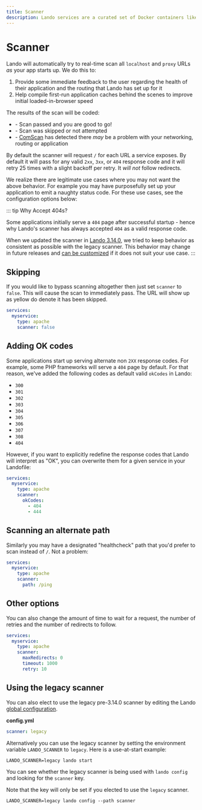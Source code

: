 ```yaml
---
title: Scanner
description: Lando services are a curated set of Docker containers like php, apache, node, mysql that are stupid easy to use but also as configurable as any other Docker image.
---
```


# Scanner

Lando will automatically try to real-time scan all `localhost` and `proxy` URLs _as_ your app starts up. We do this to:

1. Provide some immediate feedback to the user regarding the health of their application and the routing that Lando has set up for it
2. Help compile first-run application caches behind the scenes to improve initial loaded-in-browser speed

The results of the scan will be coded:

* <Badge type="success" text="GREEN" vertical="middle" /> - Scan passed and you are good to go!
* <Badge type="warning" text="YELLOW" vertical="middle" /> - Scan was skipped or not attempted
* <Badge type="danger" text="RED" vertical="middle" /> - [ComScan](https://www.youtube.com/watch?v=aV2DLkDPwM8&t=18s) has detected there *may* be a problem with your networking, routing or application

By default the scanner will request `/` for each URL a service exposes. By default it will pass for any valid `2xx`, `3xx`, or `404` response code and it will retry 25 times with a slight backoff per retry. It _will not_ follow redirects.

We realize there are legitimate use cases where you may not want the above behavior. For example you may have purposefully set up your application to emit a naughty status code. For these use cases, see the configuration options below:

::: tip Why Accept 404s?

Some applications initially serve a `404` page after successful startup - hence why Lando's scanner has always accepted `404` as a valid response code.

When we updated the scanner in [Lando 3.14.0](https://github.com/lando/lando/releases/tag/v3.14.0), we tried to keep behavior as consistent as possible with the legacy scanner. This behavior may change in future releases and [can be customized](#adding-ok-codes) if it does not suit your use case.
:::

## Skipping

If you would like to bypass scanning altogether then just set `scanner` to `false`. This will cause the scan to immediately pass. The URL will show up as yellow do denote it has been skipped.

```yaml
services:
  myservice:
    type: apache
    scanner: false
```

## Adding OK codes

Some applications start up serving alternate non `2XX` response codes. For example, some PHP frameworks will serve a `404` page by default. For that reason, we've added the following codes as default valid `okCodes` in Lando:

- `300`
- `301`
- `302`
- `303`
- `304`
- `305`
- `306`
- `307`
- `308`
- `404`

However, if you want to explicitly redefine the response codes that Lando will interpret as "OK", you can overwrite them for a given service in your Landofile:

```yaml
services:
  myservice:
    type: apache
    scanner:
      okCodes:
        - 404
        - 444
```

## Scanning an alternate path

Similarly you may have a designated "healthcheck" path that you'd prefer to scan instead of `/`. Not a problem:

```yaml
services:
  myservice:
    type: apache
    scanner:
      path: /ping
```

## Other options

You can also change the amount of time to wait for a request, the number of retries and the number of redirects to follow.

```yaml
services:
  myservice:
    type: apache
    scanner:
      maxRedirects: 0
      timeout: 1000
      retry: 10
```

## Using the legacy scanner

You can also elect to use the legacy pre-3.14.0 scanner by editing the Lando [global configuration](./global.md).

**config.yml**

```yaml
scanner: legacy
```

Alternatively you can use the legacy scanner by setting the environment variable `LANDO_SCANNER` to `legacy`. Here is a use-at-start example:

```bash:no-line-numbers
LANDO_SCANNER=legacy lando start
```

You can see whether the legacy scanner is being used with `lando config` and looking for the `scanner` key.

Note that the key will only be set if you elected to use the `legacy` scanner.

```bash:no-line-numbers
LANDO_SCANNER=legacy lando config --path scanner
```
